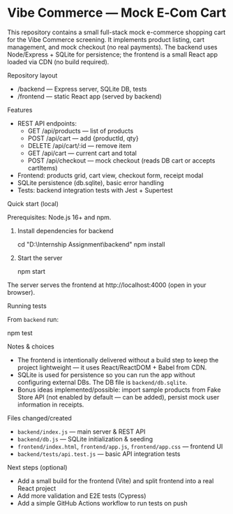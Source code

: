 # Vibe Commerce — Mock E‑Com Cart

This repository contains a small full-stack mock e-commerce shopping cart for the Vibe Commerce screening. It implements product listing, cart management, and mock checkout (no real payments). The backend uses Node/Express + SQLite for persistence; the frontend is a small React app loaded via CDN (no build required).

Repository layout

- /backend — Express server, SQLite DB, tests
- /frontend — static React app (served by backend)

Features

- REST API endpoints:
  - GET /api/products — list of products
  - POST /api/cart — add {productId, qty}
  - DELETE /api/cart/:id — remove item
  - GET /api/cart — current cart and total
  - POST /api/checkout — mock checkout (reads DB cart or accepts cartItems)
- Frontend: products grid, cart view, checkout form, receipt modal
- SQLite persistence (db.sqlite), basic error handling
- Tests: backend integration tests with Jest + Supertest

Quick start (local)

Prerequisites: Node.js 16+ and npm.

1. Install dependencies for backend

   cd "D:\\Internship Assignment\\backend"
   npm install

2. Start the server

   npm start

The server serves the frontend at http://localhost:4000 (open in your browser).

Running tests

From `backend` run:

  npm test

Notes & choices

- The frontend is intentionally delivered without a build step to keep the project lightweight — it uses React/ReactDOM + Babel from CDN.
- SQLite is used for persistence so you can run the app without configuring external DBs. The DB file is `backend/db.sqlite`.
- Bonus ideas implemented/possible: import sample products from Fake Store API (not enabled by default — can be added), persist mock user information in receipts.

Files changed/created

- `backend/index.js` — main server & REST API
- `backend/db.js` — SQLite initialization & seeding
- `frontend/index.html`, `frontend/app.js`, `frontend/app.css` — frontend UI
- `backend/tests/api.test.js` — basic API integration tests

Next steps (optional)

- Add a small build for the frontend (Vite) and split frontend into a real React project
- Add more validation and E2E tests (Cypress)
- Add a simple GitHub Actions workflow to run tests on push
